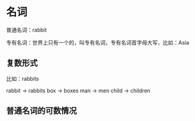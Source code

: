 # 名词

普通名词：rabbit

专有名词：世界上只有一个的，叫专有名词，专有名词首字母大写，比如：Asia


## 复数形式

比如：rabbits

rabbit -> rabbits
box -> boxes
man -> men
child -> children

## 普通名词的可数情况

